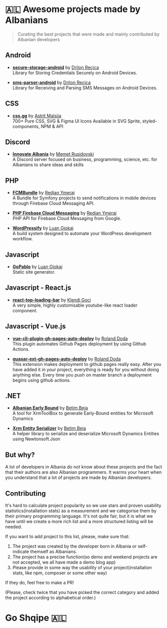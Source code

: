 # 🇦🇱 Awesome projects made by Albanians

> Curating the best projects that were made and mainly contributed by Albanian developers

## Android
- **[secure-storage-android](https://github.com/adorsys/secure-storage-android)** by [Drilon Reçica](https://github.com/drilonrecica)<br>
  Library for Storing Credentials Securely on Android Devices.

- **[sms-parser-android](https://github.com/adorsys/sms-parser-android)** by [Drilon Reçica](https://github.com/drilonrecica)<br>
  Library for Receiving and Parsing SMS Messages on Android Devices.

## CSS

- **[css.gg](https://github.com/astrit/css.gg)** by [Astrit Malsija](https://github.com/astrit)<br>
  700+ Pure CSS, SVG & Figma UI Icons Available in SVG Sprite, styled-components, NPM & API
  
## Discord

- **[Innovate Albania](https://discord.gg/FsRGU8dEHY)** by [Memet Rusidovski](https://github.com/memetrusidovski)<br>
  A Discord server focused on business, programming, science, etc. for Albanians to share ideas and skills

## PHP
- **[FCMBundle](https://github.com/redjanym/FCMBundle)** by [Redjan Ymeraj](https://github.com/redjanym)<br>
  A Bundle for Symfony projects to send notifications in mobile devices through Firebase Cloud Messaging API.

- **[PHP Firebase Cloud Messaging](https://github.com/redjanym/php-firebase-cloud-messaging)** by [Redjan Ymeraj](https://github.com/redjanym)<br>
  PHP API for Firebase Cloud Messaging from Google.

- **[WordPressify](https://github.com/luangjokaj/wordpressify)** by [Luan Gjokaj](https://github.com/luangjokaj)<br>
  A build system designed to automate your WordPress development workflow.

## Javascript

- **[GoPablo](https://github.com/luangjokaj/gopablo)** by [Luan Gjokaj](https://github.com/luangjokaj/gopablo)<br>
Static site generator.

## Javascript - React.js

- **[react-top-loading-bar](https://github.com/klendi/react-top-loading-bar)** by [Klendi Goci](https://github.com/klendi)<br>
A very simple, highly customisable youtube-like react loader component.

## Javascript - Vue.js

- **[vue-cli-plugin-gh-pages-auto-deploy](https://github.com/Rolanddoda/vue-cli-plugin-gh-pages-auto-deploy)** by [Roland Doda](https://github.com/Rolanddoda)<br>
  This plugin automates Github Pages deployment by using Github Actions.

- **[quasar-ext-gh-pages-auto-deploy](https://github.com/Rolanddoda/quasar-ext-gh-pages-auto-deploy)** by [Roland Doda](https://github.com/Rolanddoda)<br>
  This extension makes deployment to github pages really easy. After you have added it in your project, everything is ready for you without doing anything else.  Every time you push on master branch a deployment begins using github actions.

## .NET
- **[Albanian Early Bound](https://github.com/albanian-xrm/early-bound)** by [Betim Beja](https://github.com/betimbeja)<br>
  A tool for XrmToolBox to generate Early-Bound entities for Microsoft Dynamics
  
- **[Xrm Entity Serializer](https://github.com/albanian-xrm/Xrm-Entity-Serializer)** by [Betim Beja](https://github.com/betimbeja)<br>
  A helper library to serialize and deserialize Microsoft Dynamics Entities using Newtonsoft.Json 

## But why?

A lot of developers in Albania do not know about these projects and the fact that their authors are also Albanian programmers. It warms your heart when you understand that a lot of projects are made by Albanian developers.

## Contributing 

It's hard to calculate project popularity so we use stars and proven usability statistics(installation stats) as a measurement and we categorise them by their primary programming language. It's not quite fair, but it is what we have until we create a more rich list and a more structured listing will be needed.

If you want to add project to this list, please, make sure that:

1. The project was created by the developer born in Albania or self-indicate themself as Albanians.
2. The project has a precise function(so demo and weekend projects are not accepted, we all have made a demo blog app)
3. Please provide in some way the usability of your project(installation stats, like npm, composer or some other way)

If they do, feel free to make a PR!

(Please, check twice that you have picked the correct category and added the project according to alphabetical order.)

# Go Shqipe 🇦🇱
